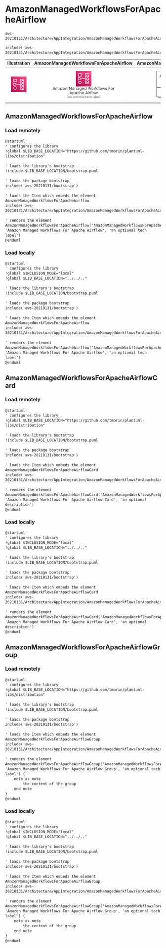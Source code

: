 # AmazonManagedWorkflowsForApacheAirflow


```text
aws-20210131/Architecture/AppIntegration/AmazonManagedWorkflowsForApacheAirflow
```

```text
include('aws-20210131/Architecture/AppIntegration/AmazonManagedWorkflowsForApacheAirflow')
```



| Illustration | AmazonManagedWorkflowsForApacheAirflow | AmazonManagedWorkflowsForApacheAirflowCard | AmazonManagedWorkflowsForApacheAirflowGroup |
| :---: | :---: | :---: | :---: |
| ![illustration for Illustration](../../../aws-20210131/Architecture/AppIntegration/AmazonManagedWorkflowsForApacheAirflow.png) | ![illustration for AmazonManagedWorkflowsForApacheAirflow](../../../aws-20210131/Architecture/AppIntegration/AmazonManagedWorkflowsForApacheAirflow.Local.png) | ![illustration for AmazonManagedWorkflowsForApacheAirflowCard](../../../aws-20210131/Architecture/AppIntegration/AmazonManagedWorkflowsForApacheAirflowCard.Local.png) | ![illustration for AmazonManagedWorkflowsForApacheAirflowGroup](../../../aws-20210131/Architecture/AppIntegration/AmazonManagedWorkflowsForApacheAirflowGroup.Local.png) |




## AmazonManagedWorkflowsForApacheAirflow

### Load remotely
```plantuml
@startuml
' configures the library
!global $LIB_BASE_LOCATION="https://github.com/tmorin/plantuml-libs/distribution"

' loads the library's bootstrap
!include $LIB_BASE_LOCATION/bootstrap.puml

' loads the package bootstrap
include('aws-20210131/bootstrap')

' loads the Item which embeds the element AmazonManagedWorkflowsForApacheAirflow
include('aws-20210131/Architecture/AppIntegration/AmazonManagedWorkflowsForApacheAirflow')

' renders the element
AmazonManagedWorkflowsForApacheAirflow('AmazonManagedWorkflowsForApacheAirflow', 'Amazon Managed Workflows For Apache Airflow', 'an optional tech label')
@enduml
```

### Load locally
```plantuml
@startuml
' configures the library
!global $INCLUSION_MODE="local"
!global $LIB_BASE_LOCATION="../../.."

' loads the library's bootstrap
!include $LIB_BASE_LOCATION/bootstrap.puml

' loads the package bootstrap
include('aws-20210131/bootstrap')

' loads the Item which embeds the element AmazonManagedWorkflowsForApacheAirflow
include('aws-20210131/Architecture/AppIntegration/AmazonManagedWorkflowsForApacheAirflow')

' renders the element
AmazonManagedWorkflowsForApacheAirflow('AmazonManagedWorkflowsForApacheAirflow', 'Amazon Managed Workflows For Apache Airflow', 'an optional tech label')
@enduml
```

## AmazonManagedWorkflowsForApacheAirflowCard

### Load remotely
```plantuml
@startuml
' configures the library
!global $LIB_BASE_LOCATION="https://github.com/tmorin/plantuml-libs/distribution"

' loads the library's bootstrap
!include $LIB_BASE_LOCATION/bootstrap.puml

' loads the package bootstrap
include('aws-20210131/bootstrap')

' loads the Item which embeds the element AmazonManagedWorkflowsForApacheAirflowCard
include('aws-20210131/Architecture/AppIntegration/AmazonManagedWorkflowsForApacheAirflow')

' renders the element
AmazonManagedWorkflowsForApacheAirflowCard('AmazonManagedWorkflowsForApacheAirflowCard', 'Amazon Managed Workflows For Apache Airflow Card', 'an optional description')
@enduml
```

### Load locally
```plantuml
@startuml
' configures the library
!global $INCLUSION_MODE="local"
!global $LIB_BASE_LOCATION="../../.."

' loads the library's bootstrap
!include $LIB_BASE_LOCATION/bootstrap.puml

' loads the package bootstrap
include('aws-20210131/bootstrap')

' loads the Item which embeds the element AmazonManagedWorkflowsForApacheAirflowCard
include('aws-20210131/Architecture/AppIntegration/AmazonManagedWorkflowsForApacheAirflow')

' renders the element
AmazonManagedWorkflowsForApacheAirflowCard('AmazonManagedWorkflowsForApacheAirflowCard', 'Amazon Managed Workflows For Apache Airflow Card', 'an optional description')
@enduml
```

## AmazonManagedWorkflowsForApacheAirflowGroup

### Load remotely
```plantuml
@startuml
' configures the library
!global $LIB_BASE_LOCATION="https://github.com/tmorin/plantuml-libs/distribution"

' loads the library's bootstrap
!include $LIB_BASE_LOCATION/bootstrap.puml

' loads the package bootstrap
include('aws-20210131/bootstrap')

' loads the Item which embeds the element AmazonManagedWorkflowsForApacheAirflowGroup
include('aws-20210131/Architecture/AppIntegration/AmazonManagedWorkflowsForApacheAirflow')

' renders the element
AmazonManagedWorkflowsForApacheAirflowGroup('AmazonManagedWorkflowsForApacheAirflowGroup', 'Amazon Managed Workflows For Apache Airflow Group', 'an optional tech label') {
    note as note
        the content of the group
    end note
}
@enduml
```

### Load locally
```plantuml
@startuml
' configures the library
!global $INCLUSION_MODE="local"
!global $LIB_BASE_LOCATION="../../.."

' loads the library's bootstrap
!include $LIB_BASE_LOCATION/bootstrap.puml

' loads the package bootstrap
include('aws-20210131/bootstrap')

' loads the Item which embeds the element AmazonManagedWorkflowsForApacheAirflowGroup
include('aws-20210131/Architecture/AppIntegration/AmazonManagedWorkflowsForApacheAirflow')

' renders the element
AmazonManagedWorkflowsForApacheAirflowGroup('AmazonManagedWorkflowsForApacheAirflowGroup', 'Amazon Managed Workflows For Apache Airflow Group', 'an optional tech label') {
    note as note
        the content of the group
    end note
}
@enduml
```

